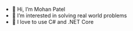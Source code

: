 - 👋 Hi, I’m Mohan Patel
- 👀 I’m interested in solving real world problems
- 🌱 I love to use C# and .NET Core

<!---
Mohan0078/Mohan0078 is a ✨ special ✨ repository because its `README.md` (this file) appears on your GitHub profile.
You can click the Preview link to take a look at your changes.
--->
